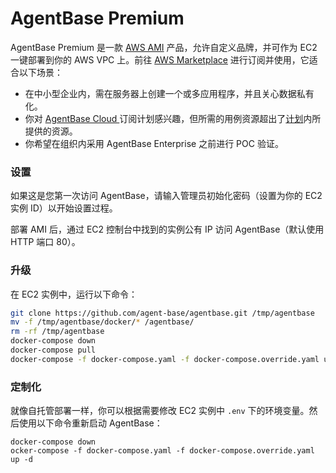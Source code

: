 # AgentBase Premium

AgentBase Premium 是一款 [AWS AMI](https://docs.aws.amazon.com/zh\_cn/AWSEC2/latest/UserGuide/ec2-instances-and-amis.html) 产品，允许自定义品牌，并可作为 EC2 一键部署到你的 AWS VPC 上。前往 [AWS Marketplace](https://aws.amazon.com/marketplace/pp/prodview-t22mebxzwjhu6) 进行订阅并使用，它适合以下场景：

* 在中小型企业内，需在服务器上创建一个或多应用程序，并且关心数据私有化。
* 你对 [AgentBase Cloud ](https://docs.agentbase.ai/v/zh-hans/getting-started/cloud)订阅计划感兴趣，但所需的用例资源超出了[计划](https://agentbase.ai/pricing)内所提供的资源。
* 你希望在组织内采用 AgentBase Enterprise 之前进行 POC 验证。

### 设置

如果这是您第一次访问 AgentBase，请输入管理员初始化密码（设置为你的 EC2 实例 ID）以开始设置过程。

部署 AMI 后，通过 EC2 控制台中找到的实例公有 IP 访问 AgentBase（默认使用 HTTP 端口 80）。

### 升级

在 EC2 实例中，运行以下命令：

```bash
git clone https://github.com/agent-base/agentbase.git /tmp/agentbase
mv -f /tmp/agentbase/docker/* /agentbase/
rm -rf /tmp/agentbase
docker-compose down
docker-compose pull
docker-compose -f docker-compose.yaml -f docker-compose.override.yaml up -d
```

### 定制化

就像自托管部署一样，你可以根据需要修改 EC2 实例中 `.env` 下的环境变量。然后使用以下命令重新启动 AgentBase：

```
docker-compose down
ocker-compose -f docker-compose.yaml -f docker-compose.override.yaml up -d
```
